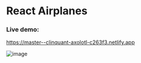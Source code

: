 # React Airplanes


### Live demo:

https://master--clinquant-axolotl-c263f3.netlify.app


![image](https://github.com/george-al3xandru/react-airplanes/assets/106253049/ee320182-05b5-407c-832b-5f7f797cfe4d)
